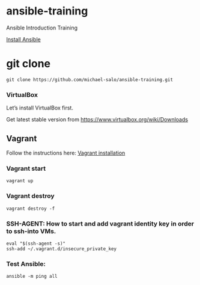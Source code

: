 # ansible-training
Ansible Introduction Training

[Install Ansible](http://docs.ansible.com/ansible/latest/installation_guide/intro_installation.html)

# git clone
```git clone https://github.com/michael-salo/ansible-training.git```

### VirtualBox

Let’s install VirtualBox first.

Get latest stable version from https://www.virtualbox.org/wiki/Downloads

## Vagrant
Follow the instructions here: [Vagrant installation](https://www.vagrantup.com/docs/installation/)

### Vagrant start
```vagrant up```

### Vagrant destroy
```vagrant destroy -f```

### SSH-AGENT: How to start and add vagrant identity key in order to ssh-into VMs. 
```
eval "$(ssh-agent -s)"
ssh-add ~/.vagrant.d/insecure_private_key
```

### Test Ansible: 

```ansible -m ping all```
